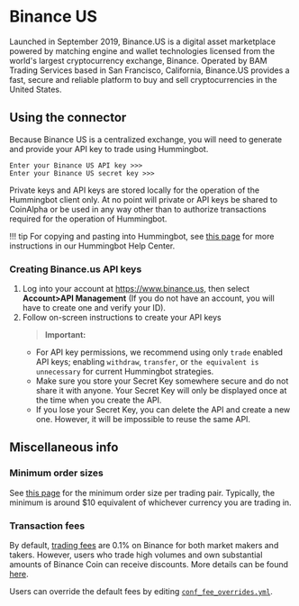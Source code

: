 # Binance US

Launched in September 2019, Binance.US is a digital asset marketplace powered by matching engine and wallet technologies licensed from the world's largest cryptocurrency exchange, Binance. Operated by BAM Trading Services based in San Francisco, California, Binance.US provides a fast, secure and reliable platform to buy and sell cryptocurrencies in the United States.

## Using the connector

Because Binance US is a centralized exchange, you will need to generate and provide your API key to trade using Hummingbot.

```
Enter your Binance US API key >>>
Enter your Binance US secret key >>>
```

Private keys and API keys are stored locally for the operation of the Hummingbot client only. At no point will private or API keys be shared to CoinAlpha or be used in any way other than to authorize transactions required for the operation of Hummingbot.

!!! tip
    For copying and pasting into Hummingbot, see [this page](https://hummingbot.zendesk.com/hc/en-us/articles/900004871203-Copy-and-paste-your-API-keys) for more instructions in our Hummingbot Help Center.

### Creating Binance.us API keys

1. Log into your account at https://www.binance.us, then select **Account>API Management** (If you do not have an account, you will have to create one and verify your ID).
2. Follow on-screen instructions to create your API keys
   > **Important:**
   - For API key permissions, we recommend using only `trade` enabled API keys; enabling `withdraw`, `transfer`, or `the equivalent is unnecessary` for current Hummingbot strategies.
   - Make sure you store your Secret Key somewhere secure and do not share it with anyone. Your Secret Key will only be displayed once at the time when you create the API.
   - If you lose your Secret Key, you can delete the API and create a new one. However, it will be impossible to reuse the same API.

## Miscellaneous info

### Minimum order sizes

See [this page](https://www.binance.us/en/trade-limits) for the minimum order size per trading pair. Typically, the minimum is around \$10 equivalent of whichever currency you are trading in.

### Transaction fees

By default, [trading fees](https://www.binance.us/en/fee/schedule) are 0.1% on Binance for both market makers and takers. However, users who trade high volumes and own substantial amounts of Binance Coin can receive discounts. More details can be found [here](https://www.binance.com/en/support/articles/115000429332-Fee-Structure-on-Binance).

Users can override the default fees by editing [`conf_fee_overrides.yml`](/operation/override-fees/).
